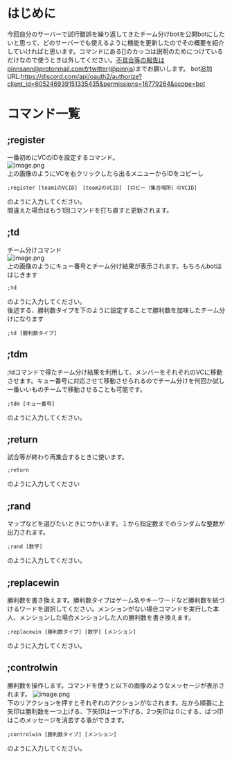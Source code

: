 # はじめに
今回自分のサーバーで試行錯誤を繰り返してきたチーム分けbotを公開botにしたいと思って、どのサーバーでも使えるように機能を更新したのでその概要を紹介していければと思います。コマンドにある[]のカッコは説明のためにつけているだけなので使うときは外してください。不具合等の報告はpinnsann@protonmail.comかtwitter([@pinnjs](https://twitter.com/pinnjs))までお願いします。
bot追加URL:https://discord.com/api/oauth2/authorize?client_id=605246939151335435&permissions=16779264&scope=bot
# コマンド一覧
## ;register
一番初めにVCのIDを設定するコマンド。<br>
![image.png](https://github.com/pinnsann/team_division_discord_bot/blob/main/td%20image/register.png?raw=true)<br>
上の画像のようにVCを右クリックしたら出るメニューからIDをコピーし<br>
```
;register [team1のVCID]　[team2のVCID]　[ロビー（集合場所）のVCID]
```
のように入力してください。<br>
間違えた場合はもう1回コマンドを打ち直すと更新されます。<br>
## ;td
チーム分けコマンド<br>
![image.png](https://github.com/pinnsann/team_division_discord_bot/blob/main/td%20image/td.png?raw=true)<br>
上の画像のようにキュー番号とチーム分け結果が表示されます。もちろんbotははじきます<br>
```
;td 
```
のように入力してください。<br>
後述する、勝利数タイプを下のように設定することで勝利数を加味したチーム分けになります
```
;td [勝利数タイプ]
```
## ;tdm
;tdコマンドで得たチーム分け結果を利用して、メンバーをそれぞれのVCに移動させます。キュー番号に対応させて移動させられるのでチーム分けを何回か試し一番いいものチームで移動させることも可能です。
```
;tdm [キュー番号]
```
のように入力してください。

## ;return
試合等が終わり再集合するときに使います。
```
;return
```
のように入力してください

## ;rand
マップなどを選びたいときにつかいます。１から指定数までのランダムな整数が出力されます。
```
;rand [数字]
```
のように入力してください。

## ;replacewin
勝利数を書き換えます。勝利数タイプはゲーム名やキーワードなど勝利数を紐づけるワードを選択してください。メンションがない場合コマンドを実行した本人、メンションした場合メンションした人の勝利数を書き換えます。
```
;replacewin [勝利数タイプ] [数字] [メンション]
```
のように入力してください。
## ;controlwin
勝利数を操作します。コマンドを使うと以下の画像のようなメッセージが表示されます。
![image.png](https://github.com/pinnsann/team_division_discord_bot/blob/main/td%20image/controlwin.png?raw=true)<br>
下のリアクションを押すとそれぞれのアクションがなされます。左から順番に上矢印は勝利数を一つ上げる、下矢印は一つ下げる、2つ矢印は０にする、ばつ印はこのメッセージを消去する事ができます。
```
;controlwin [勝利数タイプ] [メンション]
```
のように入力してください。
